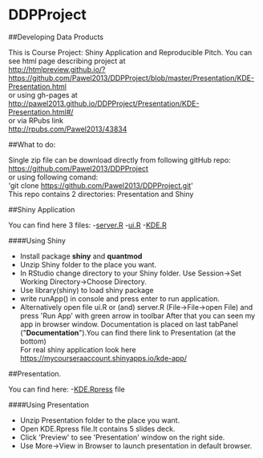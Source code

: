 DDPProject
==========

##Developing Data Products

This is Course Project: Shiny Application and Reproducible Pitch. You can see html page describing project at   
http://htmlpreview.github.io/?https://github.com/Pawel2013/DDPProject/blob/master/Presentation/KDE-Presentation.html      
or using gh-pages at      
http://pawel2013.github.io/DDPProject/Presentation/KDE-Presentation.html#/   
or via RPubs link   
http://rpubs.com/Pawel2013/43834

##What to do:

Single zip file can be download directly from following gitHub repo:  
https://github.com/Pawel2013/DDPProject     
or using following comand:   
'git clone https://github.com/Pawel2013/DDPProject.git'   
This repo contains 2 directories: Presentation and Shiny

##Shiny Application 

You can find here 3 files:
-[server.R](https://github.com/Pawel2013/DDPProject/blob/master/ShinyApp/server.R)
-[ui.R](https://github.com/Pawel2013/DDPProject/blob/master/ShinyApp/ui.R)
-[KDE.R](https://github.com/Pawel2013/DDPProject/blob/master/ShinyApp/KDE.R) 

####Using Shiny
- Install package **shiny** and **quantmod**
- Unzip Shiny folder to the place you want.
- In RStudio change directory to your Shiny folder. Use Session->Set Working Directory->Choose Directory.
- Use library(shiny) to load shiny package
- write runApp() in console and press enter to run application.
- Alternatively open file ui.R or (and) server.R (File->File->open File) and press 
'Run App' with green arrow in toolbar
After that you can seen my app in browser window.
Documentation is placed on last tabPanel ("**Documentation**").You can find there link to Presentation (at the bottom)     
For real shiny application look here    
https://mycourseraaccount.shinyapps.io/kde-app/

##Presentation.

You can find here:
-[KDE.Rpress](https://github.com/Pawel2013/DDPProject/blob/master/Presentation/KDE.Rpres) file

####Using Presentation
- Unzip Presentation folder to the place you want.
- Open KDE.Rpress file.It contains 5 slides deck.
- Click 'Preview' to see 'Presentation' window on the right side.
- Use More->View in Browser to launch presentation in default browser.
